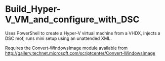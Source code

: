# Build_Hyper-V_VM_and_configure_with_DSC
Uses PowerShell to create a Hyper-V virtual machine from a VHDX, injects a DSC mof, runs mini setup using an unattended XML. 

Requires the Convert-WindowsImage module available from http://gallery.technet.microsoft.com/scriptcenter/Convert-WindowsImage
